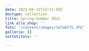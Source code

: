 ```yaml
---
date: 2021-04-15T14:51:59Z
doctype: collection
title: Spring-Summer 2021
link_allo_shop: ''
foto: "/content/images/7w7a8775.JPG"
galleria: []
sottotitolo: ''

---
```

